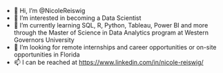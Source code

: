 - 👋 Hi, I’m @NicoleReiswig
- 👀 I’m interested in becoming a Data Scientist
- 🌱 I’m currently learning SQL, R, Python, Tableau, Power BI and more through the Master of Science in Data Analytics program at Western Governors University
- 💞️ I’m looking for remote internships and career opportunities or on-site opportunities in Florida
- 📫 I can be reached at https://www.linkedin.com/in/nicole-reiswig/

<!---
NicoleReiswig/NicoleReiswig is a ✨ special ✨ repository because its `README.md` (this file) appears on your GitHub profile.
You can click the Preview link to take a look at your changes.
--->
